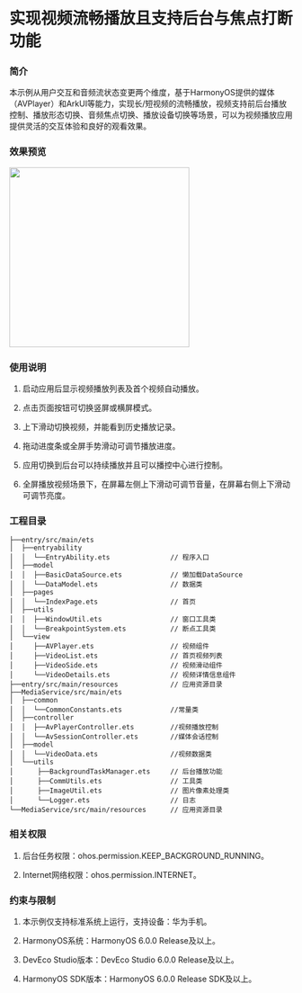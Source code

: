 # 实现视频流畅播放且支持后台与焦点打断功能

### 简介

本示例从用户交互和音频流状态变更两个维度，基于HarmonyOS提供的媒体（AVPlayer）和ArkUI等能力，实现长/短视频的流畅播放，视频支持前后台播放控制、播放形态切换、音频焦点切换、播放设备切换等场景，可以为视频播放应用提供灵活的交互体验和良好的观看效果。

### 效果预览

<img src="screenshots/videoPlayer.gif" width='320'>

### 使用说明

1. 启动应用后显示视频播放列表及首个视频自动播放。

2. 点击页面按钮可切换竖屏或横屏模式。

3. 上下滑动切换视频，并能看到历史播放记录。

4. 拖动进度条或全屏手势滑动可调节播放进度。

5. 应用切换到后台可以持续播放并且可以播控中心进行控制。

6. 全屏播放视频场景下，在屏幕左侧上下滑动可调节音量，在屏幕右侧上下滑动可调节亮度。


### 工程目录

```
├──entry/src/main/ets                              
│  ├──entryability  
│  │  └──EntryAbility.ets               // 程序入口
│  ├──model
│  │  ├──BasicDataSource.ets            // 懒加载DataSource
│  │  └──DataModel.ets                  // 数据类
│  ├──pages                                     
│  │  └──IndexPage.ets                  // 首页
│  ├──utils                                     
│  │  ├──WindowUtil.ets                 // 窗口工具类
│  │  └──BreakpointSystem.ets           // 断点工具类
│  └──view
│     ├──AVPlayer.ets                   // 视频组件
│     ├──VideoList.ets                  // 首页视频列表
│     ├──VideoSide.ets                  // 视频滑动组件
│     └──VideoDetails.ets               // 视频详情信息组件
├──entry/src/main/resources             // 应用资源目录
├──MediaService/src/main/ets
│  ├──common  
│  │  └──CommonConstants.ets            //常量类
│  ├──controller
│  │  ├──AvPlayerController.ets         //视频播放控制
│  │  └──AvSessionController.ets        //媒体会话控制
│  ├──model
│  │  └──VideoData.ets                  //视频数据类
│  └──utils
│      ├──BackgroundTaskManager.ets     // 后台播放功能
│      ├──CommUtils.ets                 // 工具类
│      ├──ImageUtil.ets                 // 图片像素处理类
│      └──Logger.ets                    // 日志
└──MediaService/src/main/resources      // 应用资源目录
```

### 相关权限

1. 后台任务权限：ohos.permission.KEEP_BACKGROUND_RUNNING。

2. Internet网络权限：ohos.permission.INTERNET。

### 约束与限制

1. 本示例仅支持标准系统上运行，支持设备：华为手机。

2. HarmonyOS系统：HarmonyOS 6.0.0 Release及以上。

3. DevEco Studio版本：DevEco Studio 6.0.0 Release及以上。

4. HarmonyOS SDK版本：HarmonyOS 6.0.0 Release SDK及以上。
